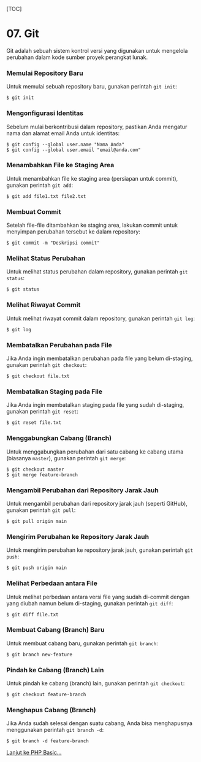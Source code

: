 [TOC]

# <b>07.</b> Git

Git adalah sebuah sistem kontrol versi yang digunakan untuk mengelola perubahan dalam kode sumber proyek perangkat lunak.

### Memulai Repository Baru
Untuk memulai sebuah repository baru, gunakan perintah `git init`:
```shell
$ git init
```

### Mengonfigurasi Identitas
Sebelum mulai berkontribusi dalam repository, pastikan Anda mengatur nama dan alamat email Anda untuk identitas:
```shell
$ git config --global user.name "Nama Anda"
$ git config --global user.email "email@anda.com"
```

### Menambahkan File ke Staging Area
Untuk menambahkan file ke staging area (persiapan untuk commit), gunakan perintah `git add`:
```shell
$ git add file1.txt file2.txt
```

### Membuat Commit
Setelah file-file ditambahkan ke staging area, lakukan commit untuk menyimpan perubahan tersebut ke dalam repository:
```shell
$ git commit -m "Deskripsi commit"
```

### Melihat Status Perubahan
Untuk melihat status perubahan dalam repository, gunakan perintah `git status`:
```shell
$ git status
```

### Melihat Riwayat Commit
Untuk melihat riwayat commit dalam repository, gunakan perintah `git log`:
```shell
$ git log
```

### Membatalkan Perubahan pada File
Jika Anda ingin membatalkan perubahan pada file yang belum di-staging, gunakan perintah `git checkout`:
```shell
$ git checkout file.txt
```

### Membatalkan Staging pada File
Jika Anda ingin membatalkan staging pada file yang sudah di-staging, gunakan perintah `git reset`:
```shell
$ git reset file.txt
```

### Menggabungkan Cabang (Branch)
Untuk menggabungkan perubahan dari satu cabang ke cabang utama (biasanya `master`), gunakan perintah `git merge`:
```shell
$ git checkout master
$ git merge feature-branch
```

### Mengambil Perubahan dari Repository Jarak Jauh
Untuk mengambil perubahan dari repository jarak jauh (seperti GitHub), gunakan perintah `git pull`:
```shell
$ git pull origin main
```

### Mengirim Perubahan ke Repository Jarak Jauh
Untuk mengirim perubahan ke repository jarak jauh, gunakan perintah `git push`:
```shell
$ git push origin main
```

### Melihat Perbedaan antara File
Untuk melihat perbedaan antara versi file yang sudah di-commit dengan yang diubah namun belum di-staging, gunakan perintah `git diff`:
```shell
$ git diff file.txt
```

### Membuat Cabang (Branch) Baru
Untuk membuat cabang baru, gunakan perintah `git branch`:
```shell
$ git branch new-feature
```

### Pindah ke Cabang (Branch) Lain
Untuk pindah ke cabang (branch) lain, gunakan perintah `git checkout`:
```shell
$ git checkout feature-branch
```

### Menghapus Cabang (Branch)
Jika Anda sudah selesai dengan suatu cabang, Anda bisa menghapusnya menggunakan perintah `git branch -d`:
```shell
$ git branch -d feature-branch
```

[Lanjut ke PHP Basic...](/php/basic)
